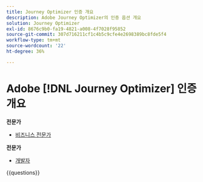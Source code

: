 ```yaml
---
title: Journey Optimizer 인증 개요
description: Adobe Journey Optimizer의 인증 옵션 개요
solution: Journey Optimizer
exl-id: 8676c9b0-fa19-4821-a008-4f7028f95852
source-git-commit: 307d716211cf1c4b5c9cfe4e2698389bc8fde5f4
workflow-type: tm+mt
source-wordcount: '22'
ht-degree: 36%

---
```


# Adobe [!DNL Journey Optimizer] 인증 개요

**전문가**

* [비즈니스 전문가](https://certification.adobe.com/certification/aem-business-practitioner-professional)<!--AD0-E607-->

**전문가**

* [개발자](https://certification.adobe.com/certification/journey-optimizer-developer-expert) <!--AD0-E606-->

{{questions}}

